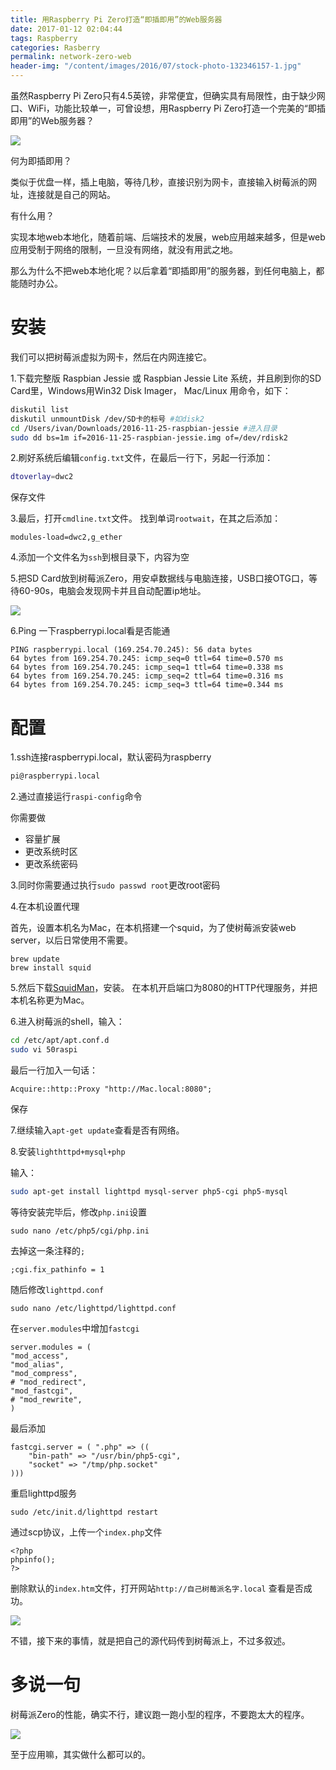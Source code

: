 ```yaml
---
title: 用Raspberry Pi Zero打造“即插即用”的Web服务器
date: 2017-01-12 02:04:44
tags: Raspberry
categories: Rasberry
permalink: network-zero-web
header-img: "/content/images/2016/07/stock-photo-132346157-1.jpg"
---
```



虽然Raspberry Pi Zero只有4.5英镑，非常便宜，但确实具有局限性，由于缺少网口、WiFi，功能比较单一，可曾设想，用Raspberry Pi Zero打造一个完美的“即插即用”的Web服务器？

![](/content/images/zeroweb/0.jpg)

何为即插即用？

类似于优盘一样，插上电脑，等待几秒，直接识别为网卡，直接输入树莓派的网址，连接就是自己的网站。

有什么用？

实现本地web本地化，随着前端、后端技术的发展，web应用越来越多，但是web应用受制于网络的限制，一旦没有网络，就没有用武之地。

那么为什么不把web本地化呢？以后拿着“即插即用”的服务器，到任何电脑上，都能随时办公。

# 安装

我们可以把树莓派虚拟为网卡，然后在内网连接它。

1.下载完整版 Raspbian Jessie 或 Raspbian Jessie Lite 系统，并且刷到你的SD Card里，Windows用Win32 Disk Imager， Mac/Linux 用命令，如下：

```bash
diskutil list
diskutil unmountDisk /dev/SD卡的标号 #如disk2
cd /Users/ivan/Downloads/2016-11-25-raspbian-jessie #进入目录
sudo dd bs=1m if=2016-11-25-raspbian-jessie.img of=/dev/rdisk2
```
2.刷好系统后编辑`config.txt`文件，在最后一行下，另起一行添加：
```bash
dtoverlay=dwc2
```
保存文件

3.最后，打开`cmdline.txt`文件。
找到单词`rootwait`，在其之后添加：

```
modules-load=dwc2,g_ether
```

4.添加一个文件名为`ssh`到根目录下，内容为空


5.把SD Card放到树莓派Zero，用安卓数据线与电脑连接，USB口接OTG口，等待60-90s，电脑会发现网卡并且自动配置ip地址。

![](/content/images/raspizero/1.png)

6.Ping 一下raspberrypi.local看是否能通

```
PING raspberrypi.local (169.254.70.245): 56 data bytes
64 bytes from 169.254.70.245: icmp_seq=0 ttl=64 time=0.570 ms
64 bytes from 169.254.70.245: icmp_seq=1 ttl=64 time=0.338 ms
64 bytes from 169.254.70.245: icmp_seq=2 ttl=64 time=0.316 ms
64 bytes from 169.254.70.245: icmp_seq=3 ttl=64 time=0.344 ms
```


# 配置

1.ssh连接raspberrypi.local，默认密码为raspberry
```bash
pi@raspberrypi.local
```

2.通过直接运行``raspi-config``命令

你需要做
* 容量扩展
* 更改系统时区
* 更改系统密码

3.同时你需要通过执行``sudo passwd root``更改root密码

4.在本机设置代理

首先，设置本机名为Mac，在本机搭建一个squid，为了使树莓派安装web server，以后日常使用不需要。

```
brew update
brew install squid
```
5.然后下载[SquidMan](http://squidman.net/squidman/)，安装。
在本机开启端口为8080的HTTP代理服务，并把本机名称更为Mac。


6.进入树莓派的shell，输入：
```bash
cd /etc/apt/apt.conf.d
sudo vi 50raspi
```
最后一行加入一句话：
```
Acquire::http::Proxy "http://Mac.local:8080";
```
保存

7.继续输入``apt-get update``查看是否有网络。

8.安装`lighthttpd+mysql+php`

输入：

```bash
sudo apt-get install lighttpd mysql-server php5-cgi php5-mysql
```

等待安装完毕后，修改`php.ini`设置

```
sudo nano /etc/php5/cgi/php.ini
```
去掉这一条注释的`;`
```
;cgi.fix_pathinfo = 1
```
随后修改``lighttpd.conf``
```
sudo nano /etc/lighttpd/lighttpd.conf
```

在`server.modules`中增加`fastcgi`
```
server.modules = (
"mod_access",
"mod_alias",
"mod_compress",
# "mod_redirect",
"mod_fastcgi",
# "mod_rewrite",
)
```
最后添加
```
fastcgi.server = ( ".php" => ((
    "bin-path" => "/usr/bin/php5-cgi",
    "socket" => "/tmp/php.socket"
)))
```

重启lighttpd服务
```
sudo /etc/init.d/lighttpd restart
```

通过scp协议，上传一个``index.php``文件
```
<?php
phpinfo();
?>
```
删除默认的``index.htm``文件，打开网站``http://自己树莓派名字.local``
查看是否成功。

![](/content/images/zeroweb/1.png)

不错，接下来的事情，就是把自己的源代码传到树莓派上，不过多叙述。

# 多说一句

树莓派Zero的性能，确实不行，建议跑一跑小型的程序，不要跑太大的程序。

![](/content/images/zeroweb/2.png)

至于应用嘛，其实做什么都可以的。